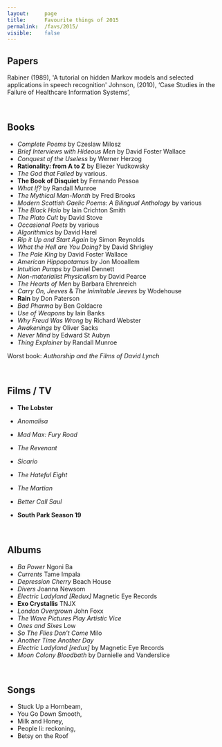 ```yaml
---
layout:     page
title:      Favourite things of 2015
permalink:  /favs/2015/
visible:    false
---
```


## Papers

Rabiner (1989), 'A tutorial on hidden Markov models and selected applications in speech recognition'
Johnson, (2010), ‘Case Studies in the Failure of Healthcare Information Systems’, 
<!-- http://www.dcs.gla.ac.uk/~johnson/papers/AHRQ/case_study.pdf -->

<br>

## Books

* _Complete Poems_ by Czeslaw Milosz
* _Brief Interviews with Hideous Men_ by David Foster Wallace
* _Conquest of the Useless_ by Werner Herzog
* **Rationality: from A to Z** by Eliezer Yudkowsky
* _The God that Failed_ by various.
* **The Book of Disquiet** by Fernando Pessoa
* _What If?_ by Randall Munroe
* _The Mythical Man-Month_ by Fred Brooks
* _Modern Scottish Gaelic Poems: A Bilingual Anthology_ by various
* _The Black Halo_ by Iain Crichton Smith
* _The Plato Cult_ by David Stove
* _Occasional Poets_ by various
* _Algorithmics_ by David Harel
* _Rip it Up and Start Again_ by Simon Reynolds
* _What the Hell are You Doing?_ by David Shrigley
* _The Pale King_ by David Foster Wallace
* _American Hippopotamus_ by Jon Mooallem
* _Intuition Pumps_ by Daniel Dennett
* _Non-materialist Physicalism_ by David Pearce
* _The Hearts of Men_ by Barbara Ehrenreich
* _Carry On, Jeeves_ & _The Inimitable Jeeves_ by Wodehouse
* **Rain** by Don Paterson
* _Bad Pharma_ by Ben Goldacre
* _Use of Weapons_ by Iain Banks
* _Why Freud Was Wrong_ by Richard Webster
* _Awakenings_ by Oliver Sacks
* _Never Mind_ by Edward St Aubyn
* _Thing Explainer_ by Randall Munroe

Worst book: _Authorship and the Films of David Lynch_


<br>

## Films / TV

* **The Lobster**
* _Anomalisa_
* _Mad Max: Fury Road_
* _The Revenant_
* _Sicario_
* _The Hateful Eight_
* _The Martian_

* _Better Call Saul_
* **South Park Season 19**

<br>

## Albums

* _Ba Power_	Ngoni Ba
* _Currents_ 	Tame Impala
* _Depression Cherry_	Beach House
* _Divers_	Joanna Newsom
* _Electric Ladyland [Redux]_	Magnetic Eye Records
* **Exo Crystallis**	TNJX
* _London Overgrown_	John Foxx
* _The Wave Pictures Play Artistic Vice_
* _Ones and Sixes_	Low
* _So The Flies Don’t Come_	Milo
* _Another Time Another Day_
* _Electric Ladyland [redux]_ by Magnetic Eye Records
* _Moon Colony Bloodbath_ by Darnielle and Vanderslice

<br>

## Songs

* Stuck Up a Hornbeam, 
* You Go Down Smooth, 
* Milk and Honey, 
* People Ii: reckoning, 
* Betsy on the Roof